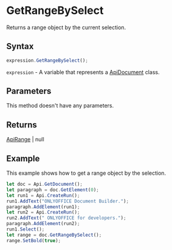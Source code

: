 # GetRangeBySelect

Returns a range object by the current selection.

## Syntax

```javascript
expression.GetRangeBySelect();
```

`expression` - A variable that represents a [ApiDocument](../ApiDocument.md) class.

## Parameters

This method doesn't have any parameters.

## Returns

[ApiRange](../../ApiRange/ApiRange.md) \| null

## Example

This example shows how to get a range object by the selection.

```javascript editor-
let doc = Api.GetDocument();
let paragraph = doc.GetElement(0);
let run1 = Api.CreateRun();
run1.AddText("ONLYOFFICE Document Builder.");
paragraph.AddElement(run1);
let run2 = Api.CreateRun();
run2.AddText(" ONLYOFFICE for developers.");
paragraph.AddElement(run2);
run1.Select();
let range = doc.GetRangeBySelect();
range.SetBold(true);
```
